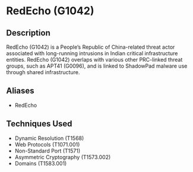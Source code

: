 # RedEcho (G1042)

## Description
RedEcho (G1042) is a People’s Republic of China-related threat actor associated with long-running intrusions in Indian critical infrastructure entities. RedEcho (G1042) overlaps with various other PRC-linked threat groups, such as APT41 (G0096), and is linked to ShadowPad malware use through shared infrastructure.

## Aliases
- RedEcho

## Techniques Used
- Dynamic Resolution (T1568)
- Web Protocols (T1071.001)
- Non-Standard Port (T1571)
- Asymmetric Cryptography (T1573.002)
- Domains (T1583.001)
